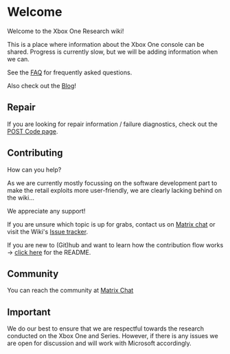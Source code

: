 <!-- TITLE: Home -->
<!-- SUBTITLE: Welcome to this wiki! -->

# Welcome
Welcome to the Xbox One Research wiki\!

This is a place where information about the Xbox One console can be
shared. Progress is currently slow, but we will be adding information when we can.

See the [FAQ](faq.md) for frequently asked questions.

Also check out the [Blog](https://xboxoneresearch.github.io/)!

## Repair

If you are looking for repair information / failure diagnostics, check out the [POST Code page](./hardware/post.md).

## Contributing

How can you help?

As we are currently mostly focussing on the software development part to make the retail exploits more user-friendly, we are clearly lacking behind on the wiki...

We appreciate any support!

If you are unsure which topic is up for grabs, contact us on [Matrix chat](#community) or visit the Wiki's [Issue tracker](https://github.com/xboxoneresearch/wiki/issues).

If you are new to (Git)hub and want to learn how the contribution flow works -> [click here](https://github.com/xboxoneresearch/wiki/issues) for the README. 

## Community

You can reach the community at [Matrix Chat](https://matrix.to/#/#xboxoneresearch_space:matrix.org)

## Important

We do our best to ensure that we are respectful towards the research
conducted on the Xbox One and Series. However, if there is any issues we are open
for discussion and will work with Microsoft accordingly.
